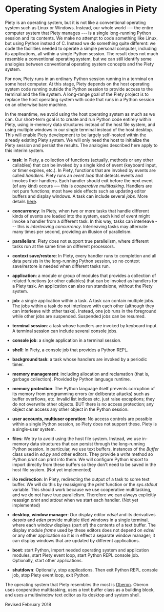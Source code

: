 
Operating System Analogies in Piety
===================================

Piety is an operating system, but it is not like a conventional
operating system such as Linux or Windows.  Instead, our whole world
--- the entire computer system that Piety manages --- is a single
long-running Python session and its contents.  We make no attempt to
code something like Linux, but using Python instead of C.  Instead we
do something quite different: we code the facilities needed to operate
a simple personal computer, including its applications, all within a single
Python session.  The result does not much resemble a conventional
operating system, but we can still identify some analogies between
conventional operating system concepts and the Piety system.

For now, Piety runs in an ordinary Python session running in a
terminal on some host computer.  At this stage, Piety depends on the
host operating system code running outside the Python session to
provide access to the terminal and the file system.  A long-range goal
of the Piety project is to replace the host operating system with code
that runs in a Python session on an otherwise bare machine.  

In the meantime, we avoid using the host operating system as much as
we can.  Our short-term goal is to create and run Python code entirely
within Piety, using in-memory data structures instead of the host file
system, and using multiple windows in our single terminal instead of
the host desktop.  This will enable Piety development to be largely
self-hosted within the already existing Piety system.  We will only
need the host to initialize the Piety session and persist the
results.  The analogies described here apply to this interim system.

- **task**: In Piety, a collection of functions (actually, methods or
any other callables) that can be invoked by a single kind of event
(keyboard input, or timer expires, etc.).  In Piety, functions that
are invoked by events are called *handlers*.  Piety runs an *event
loop* that detects events and invokes their handlers.  Each handler
should exit before the next event (of any kind) occurs --- this is
*cooperative multitasking*.  Handlers are not pure functions; most
have side effects such as updating editor buffers and display windows.
A task can include several *jobs*.  More details
[here](../piety/README.md).

- **concurrency**: In Piety, when two or more tasks that handle
different kinds of events are loaded into the system, each kind of
event might invoke a handler from a different task.  In this way,
tasks can interleave --- this is *interleaving concurrency*.
Interleaving tasks may alternate many times per second, providing an
illusion of parallelism.

- **parallelism**: Piety does not support true parallelism, where
different tasks run at the same time on different processors.

- **context save/restore**: In Piety, every handler runs to completion
and all data persists in the long-running Python session, so no
context save/restore is needed when different tasks run.

- **application**: a module or group of modules that provides a
collection of related functions (or other callables) that can be
invoked as handlers for a Piety task.  An application can also run
standalone, without the Piety system.

- **job**: a single application within a task.  A task can contain
multiple jobs.  The jobs within a task do not interleave with each
other (although they can interleave with other tasks).  Instead, one
job runs in the foreground while other jobs are suspended.  Suspended
jobs can be resumed.

- **terminal session**: a task whose handlers are invoked by keyboard
input.  A terminal session can include several console jobs.

- **console job**: a single application in a terminal session.

- **shell**: In Piety, a console job that provides a Python REPL.

- **background task**: a task whose handlers are invoked by a periodic timer.

- **memory management**: including allocation and reclamation (that is,
garbage collection).  Provided by Python language runtime.

- **memory protection**: The Python language itself prevents
corruption of its memory from programming errors (or deliberate
attacks) such as buffer overflows, etc.  Invalid list indices
etc. just raise exceptions; they do not overwrite other objects.  BUT there
is no access protection; any object can access any other object in the
Python session.

- **user accounts, multiuser operation**: No access controls
are possible within a single Python session, so Piety does not support
these.  Piety is a single-user system.

- **files**: We try to avoid using the host file system.  Instead, we
use in-memory data structures that can persist through the
long-running Python session.  In particular, we use text buffers,
instances of the *Buffer* class used in *ed.py* and other editors.
They provide a *write* method so Python *print* can print into them.
We will configure Python *import* to import directly from these
buffers so they don't need to be saved in the host file system. (Not
yet implemented)

- **i/o redirection**: In Piety, redirecting the output of
a task to some text buffer.  We will do this by reassigning the
*print* function or the *sys.stdout* variable.  This should work
because we use cooperative multitasking, and we do not have true
parallelism.  Therefore we can always explicitly reassign *print* and
*stdout* when we start each handler.  (Not yet implemented)

- **desktop, window manager**: Our display editor *edsel* and its
derivatives *desoto* and *eden* provide multiple tiled windows in a
single terminal, where each window displays (part of) the contents of
a text buffer.  The display module *frame* used by these editors does
not depend on *edsel* or any other application so it is in effect a
separate window manager; it can display windows that are updated by
different applications.

- **boot**: start Python, import needed operating system and
application modules, start Piety event loop, start Python REPL console
job.  Optionally, start other applications.

- **shutdown**: Optionally, stop applications.  Then exit Python
REPL console job, stop Piety event loop, exit Python.

The operating system that Piety resembles the most is
[Oberon](http://www.projectoberon.com/).  Oberon uses cooperative
multitasking, uses a text buffer class as a building block, and uses a
multiwindow text editor as its desktop and system shell.

Revised February 2018

